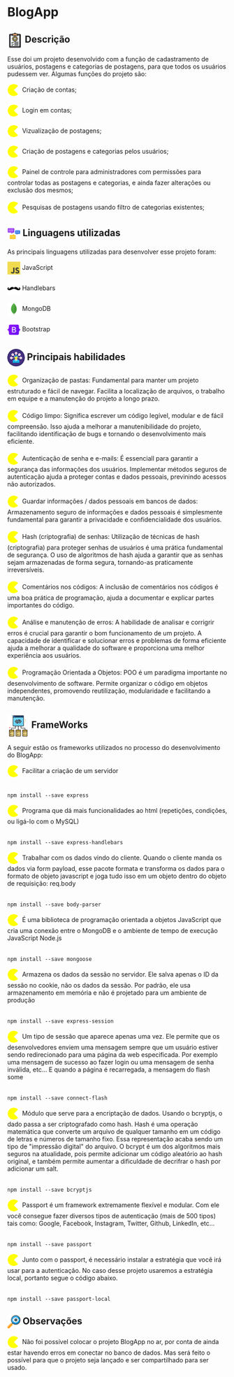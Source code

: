 # BlogApp
## <img src="./imgs/description.png" width="35px" align="center"> Descrição
Esse doi um projeto desenvolvido com a função de cadastramento de usuários, postagens e categorias de postagens, para que todos os usuários pudessem ver. Algumas funções do projeto são:
<div>
    <img width="30px" align="center" src="./imgs/pac_man.gif">
    Criação de contas;
</div>
<br>

<div>
    <img width="30px" align="center" src="./imgs/pac_man.gif">
    Login em contas;
</div>
<br>

<div>
    <img width="30px" align="center" src="./imgs/pac_man.gif">
    Vizualização de postagens;
</div>
<br>

<div>
    <img width="30px" align="center" src="./imgs/pac_man.gif">
    Criação de postagens e categorias pelos usuários;
</div>
<br>

<div>
    <img width="30px" align="center" src="./imgs/pac_man.gif">
    Painel de controle para administradores com permissões para controlar todas as postagens e categorias, e ainda fazer alterações ou exclusão dos mesmos;
</div>
<br>

<div>
    <img width="30px" align="center" src="./imgs/pac_man.gif">
    Pesquisas de postagens usando filtro de categorias existentes;
</div>

## <img src="./imgs/program_lang.png" width="30px" align="center"> Linguagens utilizadas
As principais linguagens utilizadas para desenvolver esse projeto foram:
<div>
  <img width="30px" align="center" src="./imgs/javascript.svg" />
  JavaScript
</div>
<br>
<div>
  <img width="30px" align="center" src="./imgs/handlebars.svg" />
  Handlebars
</div>
<br>
<div>
  <img width="30px" align="center" src="./imgs/mongodb.svg" />        
  MongoDB
</div>
<br>
<div>
  <img align="center" width="30px" src="./imgs/bootstrap.svg" />
  Bootstrap
</div>

## <img src="./imgs/habilities.png" width="40px" align="center"> Principais habilidades
<div>
  <img width="30px" align="center" src="./imgs/pac_man.gif">
    Organização de pastas: Fundamental para manter um projeto estruturado e fácil de navegar. Facilita a localização de arquivos, o trabalho em equipe e a manutenção do projeto a longo prazo.
</div>
<br>
<div>
  <img width="30px" align="center" src="./imgs/pac_man.gif">
    Código limpo: Significa escrever um código legível, modular e de fácil compreensão. Isso ajuda a melhorar a manutenibilidade do projeto, facilitando identificação de bugs e tornando o desenvolvimento mais eficiente.
</div>
<br>
<div>
  <img width="30px" align="center" src="./imgs/pac_man.gif">
    Autenticação de senha e e-mails: É essenciall para garantir a segurança das informações dos usuários. Implementar métodos seguros de autenticação ajuda a proteger contas e dados pessoais, previnindo acessos não autorizados.
</div>
<br>
<div>
  <img width="30px" align="center" src="./imgs/pac_man.gif">
    Guardar informações / dados pessoais em bancos de dados: Armazenamento seguro de informações e dados pessoais é simplesmente fundamental para garantir a privacidade e confidencialidade dos usuários.
</div>
<br>
<div>
  <img width="30px" align="center" src="./imgs/pac_man.gif">
    Hash (criptografia) de senhas: Utilização de técnicas de hash (criptografia) para proteger senhas de usuários é uma prática fundamental de segurança. O uso de algoritmos de hash ajuda a garantir que as senhas sejam armazenadas de forma segura, tornando-as praticamente irreversíveis.
</div>
<br>
<div>
  <img width="30px" align="center" src="./imgs/pac_man.gif">
    Comentários nos códigos: A inclusão de comentários nos códigos é uma boa prática de programação, ajuda a documentar e explicar partes importantes do código.
</div>
<br>
<div>
  <img width="30px" align="center" src="./imgs/pac_man.gif">
    Análise e manutenção de erros: A habilidade de analisar e corrigrir erros é crucial para garantir o bom funcionamento de um projeto. A capacidade de identificar e solucionar erros e problemas de forma eficiente ajuda a melhorar a qualidade do software e proporciona uma melhor experiência aos usuários.
</div>
<br>
<div>
  <img width="30px" align="center" src="./imgs/pac_man.gif">
  Programação Orientada a Objetos: POO é um paradigma importante no desenvolvimento de software. Permite organizar o código em objetos independentes, promovendo reutilização, modularidade e facilitando a manutenção.
</div>

## <img src="./imgs/frameworks.png" width="50px" align="center"> FrameWorks
A seguir estão os frameworks utilizados no processo do desenvolvimento do BlogApp:
<div>
<img width="30px" align="center" src="./imgs/pac_man.gif">
Facilitar a criação de um servidor
</div>
<br>

```shell
npm install --save express
```
<div>
<img width="30px" align="center" src="./imgs/pac_man.gif">
Programa que dá mais funcionalidades ao html (repetições, condições, ou ligá-lo com o MySQL)
</div>
<br>

```shell
npm install --save express-handlebars
```

<div>
<img width="30px" align="center" src="./imgs/pac_man.gif">
Trabalhar com os dados vindo do cliente. Quando o cliente manda os dados via form payload, esse pacote formata e transforma os dados para o formato de objeto javascript e joga tudo isso em um objeto dentro do objeto de requisição: req.body
</div>
<br>

```shell
npm install --save body-parser
```
<div>
<img width="30px" align="center" src="./imgs/pac_man.gif">
É uma biblioteca de programação orientada a objetos JavaScript que cria uma conexão entre o MongoDB e o ambiente de tempo de execução JavaScript Node.js
</div>
<br>

```shell
npm install --save mongoose
```

<div>
<img width="30px" align="center" src="./imgs/pac_man.gif">
Armazena os dados da sessão no servidor. Ele salva apenas o ID da sessão no cookie, não os dados da sessão. Por padrão, ele usa armazenamento em memória e não é projetado para um ambiente de produção
</div>
<br>

```shell
npm install --save express-session
```

<div>
<img width="30px" align="center" src="./imgs/pac_man.gif">
Um tipo de sessão que aparece apenas uma vez. Ele permite que os desenvolvedores enviem uma mensagem sempre que um usuário estiver sendo redirecionado para uma página da web especificada. Por exemplo uma mensagem de sucesso ao fazer login ou uma mensagem de senha inválida, etc... E quando a página é recarregada, a mensagem do flash some
</div> 
<br>

```shell
npm install --save connect-flash
```

<div>
<img width="30px" align="center" src="./imgs/pac_man.gif">
Módulo que serve para a encriptação de dados. Usando o bcryptjs, o dado passa a ser criptografado como hash.
Hash é uma operação matemática que converte um arquivo de qualquer tamanho em um código de letras e números de tamanho fixo. Essa representação acaba sendo um tipo de "impressão digital" do arquivo.
O bcrypt é um dos algoritmos mais seguros na atualidade, pois permite adicionar um código aleatório ao hash original, e também permite aumentar a dificuldade de decrifrar o hash por adicionar um salt.
</div> 
<br>

```shell
npm install --save bcryptjs
```
<div>
<img width="30px" align="center" src="./imgs/pac_man.gif">
Passport é um framework extremamente flexível e modular. Com ele você consegue fazer diversos tipos de autenticação (mais de 500 tipos) tais como: Google, Facebook, Instagram, Twitter, Github, LinkedIn, etc...
</div> 
<br>

```shell
npm install --save passport
```

<div>
<img width="30px" align="center" src="./imgs/pac_man.gif">
Junto com o passport, é necessário instalar a estratégia que você irá usar para a autenticação. No caso desse projeto usaremos a estratégia local, portanto segue o código abaixo.
</div>
<br>

```shell
npm install --save passport-local
```

## <img src="./imgs/observation.png" align="center" width="30px" > Observações
<div>
 <img width="30px" align="center" src="./imgs/pac_man.gif">
  Não foi possível colocar o projeto BlogApp no ar, por conta de ainda estar havendo erros em conectar no banco de dados. Mas será feito o possível para que o projeto seja lançado e ser compartilhado para ser usado.
</div>
